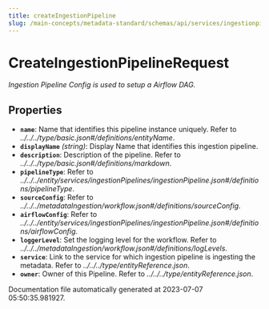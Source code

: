 ```yaml
---
title: createIngestionPipeline
slug: /main-concepts/metadata-standard/schemas/api/services/ingestionpipelines/createingestionpipeline
---
```


# CreateIngestionPipelineRequest

*Ingestion Pipeline Config is used to setup a Airflow DAG.*

## Properties

- **`name`**: Name that identifies this pipeline instance uniquely. Refer to *../../../type/basic.json#/definitions/entityName*.
- **`displayName`** *(string)*: Display Name that identifies this ingestion pipeline.
- **`description`**: Description of the pipeline. Refer to *../../../type/basic.json#/definitions/markdown*.
- **`pipelineType`**: Refer to *../../../entity/services/ingestionPipelines/ingestionPipeline.json#/definitions/pipelineType*.
- **`sourceConfig`**: Refer to *../../../metadataIngestion/workflow.json#/definitions/sourceConfig*.
- **`airflowConfig`**: Refer to *../../../entity/services/ingestionPipelines/ingestionPipeline.json#/definitions/airflowConfig*.
- **`loggerLevel`**: Set the logging level for the workflow. Refer to *../../../metadataIngestion/workflow.json#/definitions/logLevels*.
- **`service`**: Link to the service for which ingestion pipeline is ingesting the metadata. Refer to *../../../type/entityReference.json*.
- **`owner`**: Owner of this Pipeline. Refer to *../../../type/entityReference.json*.


Documentation file automatically generated at 2023-07-07 05:50:35.981927.
